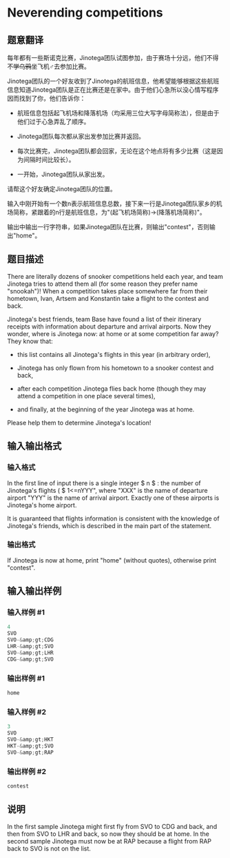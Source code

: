 # Neverending competitions

## 题意翻译

每年都有一些斯诺克比赛，Jinotega团队试图参加，由于赛场十分远，他们不得不~~学乌鸦~~坐飞机♂去参加比赛。

Jinotega团队的一个好友收到了Jinotega的航班信息，他希望能够根据这些航班信息知道Jinotega团队是正在比赛还是在家中。由于他们心急所以没心情写程序因而找到了你，他们告诉你：

- 航班信息包括起飞机场和降落机场（均采用三位大写字母简称法），但是由于他们过于心急弄乱了顺序。

- Jinotega团队每次都从家出发参加比赛并返回。

- 每次比赛完，Jinotega团队都会回家，无论在这个地点将有多少比赛（这是因为间隔时间比较长）。

- 一开始，Jinotega团队从家出发。

请帮这个好友确定Jinotega团队的位置。

输入中刚开始有一个数n表示航班信息总数，接下来一行是Jinotega团队家乡的机场简称，紧跟着的n行是航班信息，为"(起飞机场简称)->(降落机场简称)"。

输出中输出一行字符串，如果Jinotega团队在比赛，则输出"contest"，否则输出"home"。

## 题目描述

There are literally dozens of snooker competitions held each year, and team Jinotega tries to attend them all (for some reason they prefer name "snookah")! When a competition takes place somewhere far from their hometown, Ivan, Artsem and Konstantin take a flight to the contest and back.

Jinotega's best friends, team Base have found a list of their itinerary receipts with information about departure and arrival airports. Now they wonder, where is Jinotega now: at home or at some competition far away? They know that:

- this list contains all Jinotega's flights in this year (in arbitrary order),

- Jinotega has only flown from his hometown to a snooker contest and back,

- after each competition Jinotega flies back home (though they may attend a competition in one place several times),

- and finally, at the beginning of the year Jinotega was at home.

Please help them to determine Jinotega's location!

## 输入输出格式

### 输入格式

In the first line of input there is a single integer $ n $ : the number of Jinotega's flights ( $ 1<=nYYY", where "XXX" is the name of departure airport "YYY" is the name of arrival airport. Exactly one of these airports is Jinotega's home airport.

It is guaranteed that flights information is consistent with the knowledge of Jinotega's friends, which is described in the main part of the statement.

### 输出格式

If Jinotega is now at home, print "home" (without quotes), otherwise print "contest".

## 输入输出样例

### 输入样例 #1

```cpp
4
SVO
SVO-&amp;gt;CDG
LHR-&amp;gt;SVO
SVO-&amp;gt;LHR
CDG-&amp;gt;SVO

```
### 输出样例 #1

```cpp
home

```
### 输入样例 #2

```cpp
3
SVO
SVO-&amp;gt;HKT
HKT-&amp;gt;SVO
SVO-&amp;gt;RAP

```
### 输出样例 #2

```cpp
contest

```
## 说明

In the first sample Jinotega might first fly from SVO to CDG and back, and then from SVO to LHR and back, so now they should be at home. In the second sample Jinotega must now be at RAP because a flight from RAP back to SVO is not on the list.

